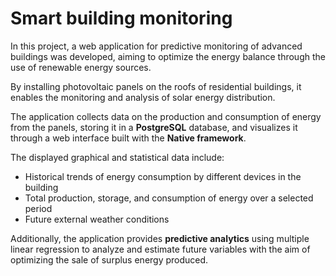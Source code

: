 # **Smart building monitoring**

In this project, a web application for predictive monitoring of advanced buildings was developed, aiming to optimize the energy balance through the use of renewable energy sources.  

By installing photovoltaic panels on the roofs of residential buildings, it enables the monitoring and analysis of solar energy distribution.  

The application collects data on the production and consumption of energy from the panels, storing it in a **PostgreSQL** database, and visualizes it through a web interface built with the **Native framework**.  

The displayed graphical and statistical data include:  
- Historical trends of energy consumption by different devices in the building  
- Total production, storage, and consumption of energy over a selected period  
- Future external weather conditions  

Additionally, the application provides **predictive analytics** using multiple linear regression to analyze and estimate future variables with the aim of optimizing the sale of surplus energy produced.  
